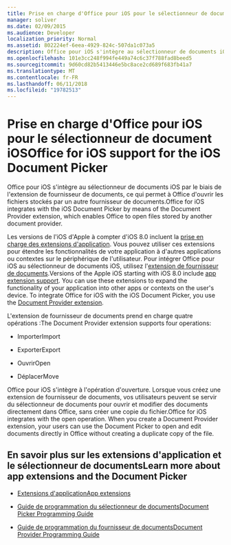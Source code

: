 ```yaml
---
title: Prise en charge d'Office pour iOS pour le sélectionneur de document iOS
manager: soliver
ms.date: 02/09/2015
ms.audience: Developer
localization_priority: Normal
ms.assetid: 802224ef-6eea-4929-824c-507da1c073a5
description: Office pour iOS s'intègre au sélectionneur de documents iOS par le biais de l'extension de fournisseur de documents, ce qui permet à Office d'ouvrir les fichiers stockés par un autre fournisseur de documents.
ms.openlocfilehash: 101e3cc248f994fe449a74c6c37f788fad8beed5
ms.sourcegitcommit: 9d60cd82b5413446e5bc8ace2cd689f683fb41a7
ms.translationtype: MT
ms.contentlocale: fr-FR
ms.lasthandoff: 06/11/2018
ms.locfileid: "19782513"
---
```

# <a name="office-for-ios-support-for-the-ios-document-picker"></a><span data-ttu-id="91d86-103">Prise en charge d'Office pour iOS pour le sélectionneur de document iOS</span><span class="sxs-lookup"><span data-stu-id="91d86-103">Office for iOS support for the iOS Document Picker</span></span>

<span data-ttu-id="91d86-104">Office pour iOS s'intègre au sélectionneur de documents iOS par le biais de l'extension de fournisseur de documents, ce qui permet à Office d'ouvrir les fichiers stockés par un autre fournisseur de documents.</span><span class="sxs-lookup"><span data-stu-id="91d86-104">Office for iOS integrates with the iOS Document Picker by means of the Document Provider extension, which enables Office to open files stored by another document provider.</span></span>
  
<span data-ttu-id="91d86-p101">Les versions de l'iOS d'Apple à compter d'iOS 8.0 incluent la [prise en charge des extensions d'application](https://developer.apple.com/library/prerelease/ios/documentation/General/Conceptual/ExtensibilityPG/index.html#//apple_ref/doc/uid/TP40014214-CH20-SW1). Vous pouvez utiliser ces extensions pour étendre les fonctionnalités de votre application à d'autres applications ou contextes sur le périphérique de l'utilisateur. Pour intégrer Office pour iOS au sélectionneur de documents iOS, utilisez l'[extension de fournisseur de documents](https://developer.apple.com/library/prerelease/ios/documentation/General/Conceptual/ExtensibilityPG/FileProvider.html).</span><span class="sxs-lookup"><span data-stu-id="91d86-p101">Versions of the Apple iOS starting with iOS 8.0 include [app extension support](https://developer.apple.com/library/prerelease/ios/documentation/General/Conceptual/ExtensibilityPG/index.html#//apple_ref/doc/uid/TP40014214-CH20-SW1). You can use these extensions to expand the functionality of your application into other apps or contexts on the user's device. To integrate Office for iOS with the iOS Document Picker, you use the [Document Provider extension](https://developer.apple.com/library/prerelease/ios/documentation/General/Conceptual/ExtensibilityPG/FileProvider.html).</span></span>
  
<span data-ttu-id="91d86-108">L'extension de fournisseur de documents prend en charge quatre opérations :</span><span class="sxs-lookup"><span data-stu-id="91d86-108">The Document Provider extension supports four operations:</span></span>
  
- <span data-ttu-id="91d86-109">Importer</span><span class="sxs-lookup"><span data-stu-id="91d86-109">Import</span></span>
    
- <span data-ttu-id="91d86-110">Exporter</span><span class="sxs-lookup"><span data-stu-id="91d86-110">Export</span></span>
    
- <span data-ttu-id="91d86-111">Ouvrir</span><span class="sxs-lookup"><span data-stu-id="91d86-111">Open</span></span>
    
- <span data-ttu-id="91d86-112">Déplacer</span><span class="sxs-lookup"><span data-stu-id="91d86-112">Move</span></span>
    
<span data-ttu-id="91d86-p102">Office pour iOS s'intègre à l'opération d'ouverture. Lorsque vous créez une extension de fournisseur de documents, vos utilisateurs peuvent se servir du sélectionneur de documents pour ouvrir et modifier des documents directement dans Office, sans créer une copie du fichier.</span><span class="sxs-lookup"><span data-stu-id="91d86-p102">Office for iOS integrates with the open operation. When you create a Document Provider extension, your users can use the Document Picker to open and edit documents directly in Office without creating a duplicate copy of the file.</span></span>
  
## <a name="learn-more-about-app-extensions-and-the-document-picker"></a><span data-ttu-id="91d86-115">En savoir plus sur les extensions d'application et le sélectionneur de documents</span><span class="sxs-lookup"><span data-stu-id="91d86-115">Learn more about app extensions and the Document Picker</span></span>
<span data-ttu-id="91d86-116"><a name="bk_addresources"> </a></span><span class="sxs-lookup"><span data-stu-id="91d86-116"></span></span>

- [<span data-ttu-id="91d86-117">Extensions d'application</span><span class="sxs-lookup"><span data-stu-id="91d86-117">App extensions</span></span>](https://developer.apple.com/library/prerelease/ios/documentation/General/Conceptual/ExtensibilityPG/index.html#//apple_ref/doc/uid/TP40014214-CH20-SW1)
    
- [<span data-ttu-id="91d86-118">Guide de programmation du sélectionneur de documents</span><span class="sxs-lookup"><span data-stu-id="91d86-118">Document Picker Programming Guide</span></span>](https://developer.apple.com/library/prerelease/ios/documentation/FileManagement/Conceptual/DocumentPickerProgrammingGuide/Introduction/Introduction.html)
    
- [<span data-ttu-id="91d86-119">Guide de programmation du fournisseur de documents</span><span class="sxs-lookup"><span data-stu-id="91d86-119">Document Provider Programming Guide</span></span>](https://developer.apple.com/library/prerelease/ios/documentation/General/Conceptual/ExtensibilityPG/FileProvider.html)
    

